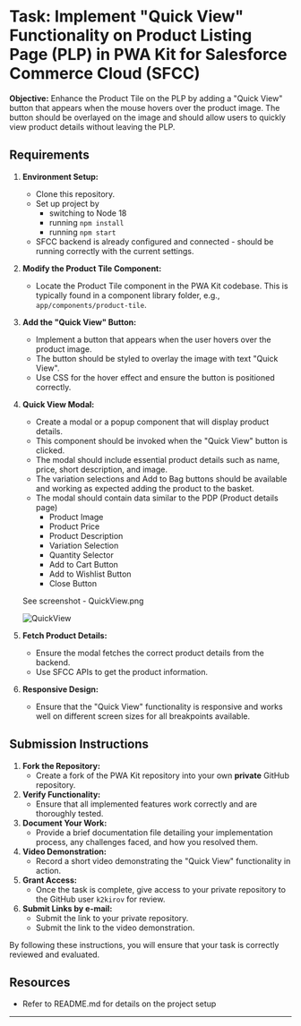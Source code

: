 # Task: Implement "Quick View" Functionality on Product Listing Page (PLP) in PWA Kit for Salesforce Commerce Cloud (SFCC)

**Objective:** Enhance the Product Tile on the PLP by adding a "Quick View" button that appears when the mouse hovers over the product image. The button should be overlayed on the image and should allow users to quickly view product details without leaving the PLP.

## Requirements
1. **Environment Setup:**
   - Clone this repository.
   - Set up project by
   		- switching to Node 18
   		- running `npm install`
   		- running `npm start`
   - SFCC backend is already configured and connected - should be running correctly with the current settings.

2. **Modify the Product Tile Component:**
   - Locate the Product Tile component in the PWA Kit codebase. This is typically found in a component library folder, e.g., `app/components/product-tile`.

3. **Add the "Quick View" Button:**
   - Implement a button that appears when the user hovers over the product image.
   - The button should be styled to overlay the image with text "Quick View".
   - Use CSS for the hover effect and ensure the button is positioned correctly.

4. **Quick View Modal:**
   - Create a modal or a popup component that will display product details.
   - This component should be invoked when the "Quick View" button is clicked.
   - The modal should include essential product details such as name, price, short description, and image.
   - The variation selections and Add to Bag buttons should be available and working as expected adding the product to the basket.
   - The modal should contain data similar to the PDP (Product details page)
   		- Product Image
		- Product Price
		- Product Description
		- Variation Selection
		- Quantity Selector
		- Add to Cart Button
		- Add to Wishlist Button
		- Close Button

	See screenshot - QuickView.png

   ![QuickView](/Users/kirov/dev/forkpoint/pwakit-sfcc-interview-task/QuickView.png)
   
5. **Fetch Product Details:**
   - Ensure the modal fetches the correct product details from the backend.
   - Use SFCC APIs to get the product information.

6. **Responsive Design:**
   - Ensure that the "Quick View" functionality is responsive and works well on different screen sizes for all breakpoints available.

## Submission Instructions

1. **Fork the Repository:**
   - Create a fork of the PWA Kit repository into your own **private** GitHub repository.
3. **Verify Functionality:**
   - Ensure that all implemented features work correctly and are thoroughly tested.
4. **Document Your Work:**
   - Provide a brief documentation file detailing your implementation process, any challenges faced, and how you resolved them.
5. **Video Demonstration:**
   - Record a short video demonstrating the "Quick View" functionality in action.
6. **Grant Access:**
   - Once the task is complete, give access to your private repository to the GitHub user `k2kirov` for review.
7. **Submit Links by e-mail:**
   - Submit the link to your private repository.
   - Submit the link to the video demonstration.

By following these instructions, you will ensure that your task is correctly reviewed and evaluated.

## Resources
- Refer to README.md for details on the project setup

---

